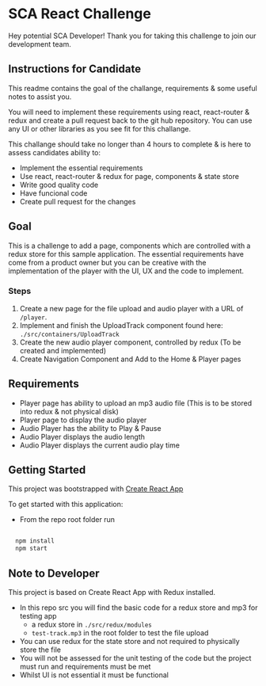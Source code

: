 # SCA React Challenge

Hey potential SCA Developer! Thank you for taking this challenge to join our development team.

## Instructions for Candidate

This readme contains the goal of the challange, requirements & some useful notes to assist you.

You will need to implement these requirements using react, react-router & redux and create a pull request back to the git hub repository. You can use any UI or other libraries as you see fit for this challange.

This challange should take no longer than 4 hours to complete & is here to assess candidates ability to:

- Implement the essential requirements
- Use react, react-router & redux for page, components & state store
- Write good quality code
- Have funcional code
- Create pull request for the changes

## Goal

This is a challenge to add a page, components which are controlled with a redux store for this sample application. The essential requirements have come from a product owner but you can be creative with the implementation of the player with the UI, UX and the code to implement.

### Steps

1. Create a new page for the file upload and audio player with a URL of `/player`.
2. Implement and finish the UploadTrack component found here: `./src/containers/UploadTrack`
3. Create the new audio player component, controlled by redux (To be created and implemented)
4. Create Navigation Component and Add to the Home & Player pages

## Requirements

- Player page has ability to upload an mp3 audio file (This is to be stored into redux & not physical disk)
- Player page to display the audio player
- Audio Player has the ability to Play & Pause
- Audio Player displays the audio length
- Audio Player displays the current audio play time

## Getting Started

This project was bootstrapped with [Create React App](https://github.com/facebookincubator/create-react-app)

To get started with this application:

- From the repo root folder run

```js

  npm install
  npm start

```

## Note to Developer

This project is based on Create React App with Redux installed.

- In this repo src you will find the basic code for a redux store and mp3 for testing app
  - a redux store in `./src/redux/modules`
  - `test-track.mp3` in the root folder to test the file upload
- You can use redux for the state store and not required to physically store the file
- You will not be assessed for the unit testing of the code but the project must run and requirements must be met
- Whilst UI is not essential it must be functional
